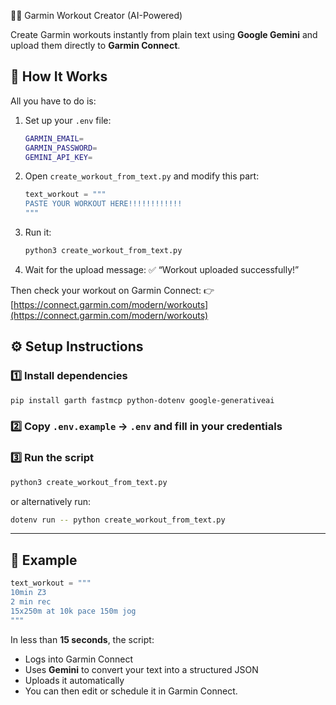 🏃‍♂️ Garmin Workout Creator (AI-Powered)

Create Garmin workouts instantly from plain text using **Google Gemini** and upload them directly to **Garmin Connect**.


## 🚀 How It Works

All you have to do is:

1. Set up your `.env` file:

   ```bash
   GARMIN_EMAIL=
   GARMIN_PASSWORD=
   GEMINI_API_KEY=
   ```
2. Open `create_workout_from_text.py` and modify this part:

   ```python
   text_workout = """
   PASTE YOUR WORKOUT HERE!!!!!!!!!!!!
   """
   ```
3. Run it:

   ```bash
   python3 create_workout_from_text.py
   ```
4. Wait for the upload message:
   ✅ “Workout uploaded successfully!”

Then check your workout on Garmin Connect:
👉 [https://connect.garmin.com/modern/workouts](https://connect.garmin.com/modern/workouts)


## ⚙️ Setup Instructions

### 1️⃣ Install dependencies

```bash
pip install garth fastmcp python-dotenv google-generativeai
```

### 2️⃣ Copy `.env.example` → `.env` and fill in your credentials

### 3️⃣ Run the script

```bash
python3 create_workout_from_text.py
```
or alternatively run:
```bash
dotenv run -- python create_workout_from_text.py
```

----

## 🧠 Example

```python
text_workout = """
10min Z3
2 min rec
15x250m at 10k pace 150m jog
"""
```

In less than **15 seconds**, the script:

* Logs into Garmin Connect
* Uses **Gemini** to convert your text into a structured JSON
* Uploads it automatically
* You can then edit or schedule it in Garmin Connect.